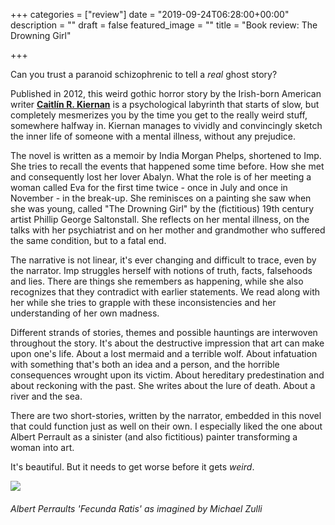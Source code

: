 +++
categories = ["review"]
date = "2019-09-24T06:28:00+00:00"
description = ""
draft = false
featured_image = ""
title = "Book review: The Drowning Girl"

+++

Can you trust a paranoid schizophrenic to tell a _real_ ghost story?  <!--more-->

Published in 2012, this weird gothic horror story by the Irish-born American writer [**Caitlín R. Kiernan**](https://en.wikipedia.org/wiki/Caitl%C3%ADn_R._Kiernan) is a psychological labyrinth that starts of slow, but completely mesmerizes you by the time you get to the really weird stuff, somewhere halfway in. Kiernan manages to vividly and convincingly sketch the inner life of someone with a mental illness, without any prejudice.

The novel is written as a memoir by India Morgan Phelps, shortened to Imp. She tries to recall the events that happened some time before. How she met and consequently lost her lover Abalyn. What the role is of her meeting a woman called Eva for the first time twice - once in July and once in November - in the break-up. She reminisces on a painting she saw when she was young, called "The Drowning Girl" by the (fictitious) 19th century artist Phillip George Saltonstall. She reflects on her mental illness, on the talks with her psychiatrist and on her mother and grandmother who suffered the same condition, but to a fatal end.

The narrative is not linear, it's ever changing and difficult to trace, even by the narrator. Imp struggles herself with notions of truth, facts, falsehoods and lies. There are things she remembers as happening, while she also recognizes that they contradict with earlier statements. We read along with her while she tries to grapple with these inconsistencies and her understanding of her own madness.

Different strands of stories, themes and possible hauntings are interwoven throughout the story. It's about the destructive impression that art can make upon one's life. About a lost mermaid and a terrible wolf. About infatuation with something that's both an idea and a person, and the horrible consequences wrought upon its victim. About hereditary predestination and about reckoning with the past. She writes about the lure of death. About a river and the sea.

There are two short-stories, written by the narrator, embedded in this novel that could function just as well on their own. I especially liked the one about Albert Perrault as a sinister (and also fictitious) painter transforming a woman into art. 

It's beautiful. But it needs to get worse before it gets _weird_. 

![](https://emyroo.files.wordpress.com/2014/12/perrault1.png)

<h6>Albert Perraults 'Fecunda Ratis' as imagined by Michael Zulli</h6>